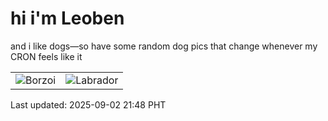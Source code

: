 # hi i'm Leoben

and i like dogs—so have some random dog pics that change whenever my CRON feels like it

|  |  |
|--------|----------|
| ![Borzoi](https://random-dog-vercel.vercel.app/api/random-borzoi?v=1756820888) | ![Labrador](https://random-dog-vercel.vercel.app/api/random-labrador?v=1756820888) |

Last updated: 2025-09-02 21:48 PHT
